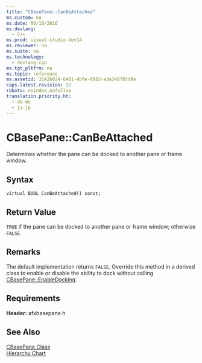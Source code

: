 ```yaml
---
title: "CBasePane::CanBeAttached"
ms.custom: na
ms.date: 09/19/2016
ms.devlang: 
  - C++
ms.prod: visual-studio-dev14
ms.reviewer: na
ms.suite: na
ms.technology: 
  - devlang-cpp
ms.tgt_pltfrm: na
ms.topic: reference
ms.assetid: 3142b024-6481-4bfe-8882-a3a348785d9a
caps.latest.revision: 12
robots: noindex,nofollow
translation.priority.ht: 
  - de-de
  - ja-jp
---
```

# CBasePane::CanBeAttached
Determines whether the pane can be docked to another pane or frame window.  
  
## Syntax  
  
```  
virtual BOOL CanBeAttached() const;  
```  
  
## Return Value  
 `TRUE` if the pane can be docked to another pane or frame window; otherwise `FALSE`.  
  
## Remarks  
 The default implementation returns `FALSE`. Override this method in a derived class to enable or disable the ability to dock without calling [CBasePane::EnableDocking](../vs140/CBasePane--EnableDocking.md).  
  
## Requirements  
 **Header:** afxbasepane.h  
  
## See Also  
 [CBasePane Class](../vs140/CBasePane-Class.md)   
 [Hierarchy Chart](../vs140/Hierarchy-Chart.md)